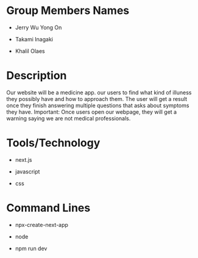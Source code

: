 # Group Members Names
- Jerry Wu Yong On
* Takami Inagaki
+ Khalil Olaes 


# Description
 Our website will be a medicine app. our users to find what kind of illuness they possibly have and how to approach them. 
 The user will get a result once they finish answering multiple questions that asks about symptoms they have. 
 Important: Once users open our webpage, they will get a warning saying we are not medical professionals.


# Tools/Technology
- next.js
* javascript
+ css

# Command Lines
- npx-create-next-app
* node
+ npm run dev
